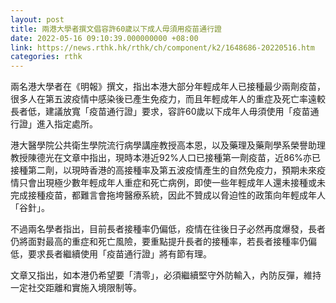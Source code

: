 ```yaml
---
layout: post
title: 兩港大學者撰文倡容許60歲以下成人毋須用疫苗通行證
date: 2022-05-16 09:10:39.000000000 +08:00
link: https://news.rthk.hk/rthk/ch/component/k2/1648686-20220516.htm
categories: rthk
---
```


兩名港大學者在《明報》撰文，指出本港大部分年輕成年人已接種最少兩劑疫苗，很多人在第五波疫情中感染後已產生免疫力，而且年輕成年人的重症及死亡率遠較長者低，建議放寬「疫苗通行證」要求，容許60歲以下成年人毋須使用「疫苗通行證」進入指定處所。

港大醫學院公共衛生學院流行病學講座教授高本恩，以及藥理及藥劑學系榮譽助理教授陳德光在文章中指出，現時本港近92%人口已接種第一劑疫苗，近86%亦已接種第二劑，以現時香港的高接種率及第五波疫情產生的自然免疫力，預期未來疫情只會出現極少數年輕成年人重症和死亡病例，即使一些年輕成年人還未接種或未完成接種疫苗，都難言會拖垮醫療系統，因此不贊成以脅迫性的政策向年輕成年人「谷針」。

不過兩名學者指出，目前長者接種率仍偏低，疫情在往後日子必然再度爆發，長者仍將面對最高的重症和死亡風險，要重點提升長者的接種率，若長者接種率仍偏低，要求長者繼續使用「疫苗通行證」將有節有理。

文章又指出，如本港仍希望要「清零」，必須繼續堅守外防輸入，內防反彈，維持一定社交距離和實施入境限制等。
